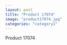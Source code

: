 ```yaml
---
layout: post
title: "Product 17074"
image: "product17074.jpg"
categories: "category1"
---
```

Product 17074
